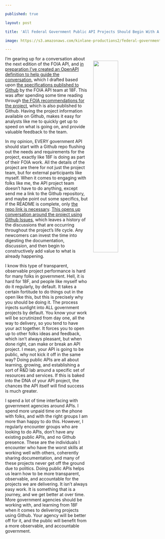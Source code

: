 ---
published: true
layout: post
title: 'All Federal Government Public API Projects Should Begin With A Github Repo'
image: https://s3.amazonaws.com/kinlane-productions2/federal-government/state-2017/68747470733a2f2f662e636c6f75642e6769746875622e636f6d2f6173736574732f3238323735392f313333353931312f32386233656336362d333563302d313165332d386565362d3636323732623966343138362e706e67.png
---

<p><img src="https://s3.amazonaws.com/kinlane-productions2/federal-government/state-2017/68747470733a2f2f662e636c6f75642e6769746875622e636f6d2f6173736574732f3238323735392f313333353931312f32386233656336362d333563302d313165332d386565362d3636323732623966343138362e706e67.png" align="right" width="40%" style="padding: 15px;" />
<p>I’m gearing up for a conversation about the next edition of the FOIA API, and <a href="http://apievangelist.com/2017/09/07/an-openapi-contract-for-the-freedom-of-information/">in preparation I’ve created an OpenAPI definition to help guide the conversation</a>, which I drafted based upon <a href="https://github.com/18F/beta.foia.gov/blob/master/agency-api-spec.md">the specifications published to Github</a> by the FOIA API team at 18F. This was after spending some time reading through <a href="https://github.com/18F/foia-recommendations/blob/master/recommendations.md">the FOIA recommendations for the project</a>, which is also published to Github. Having the project information available on Github, makes it easy for analysts like me to quickly get up to speed on what is going on, and provide valuable feedback to the team.

<p>In my opinion, EVERY government API should start with a Github repo flushing out the needs and requirements for the project, exactly like 18F is doing as part of their FOIA work. All the details of the project are there for not just the project team, but for external participants like myself. When it comes to engaging with folks like me, the API project team doesn’t have to do anything, except send me a link to the Github repository, and maybe point out some specifics, but if the README is complete, only <a href="https://github.com/18F/foia-recommendations/">the repo link is necessary</a>. <a href="https://github.com/18F/foia-recommendations/issues">This opens up conversation around the project using Github Issues</a>, which leaves a history of the discussions that are occurring throughout the project’s life cycle. Any newcomers can invest the time into digesting the documentation, discussion, and then begin to constructively add value to what is already happening.

<p>I know this type of transparent, observable project performance is hard for many folks in government. Hell, it is hard for 18F, and people like myself who do it regularly, by default. It takes a certain fortitude to do things out in the open like this, but this is precisely why you should be doing it. The process injects sunlight into ALL government projects by default. You know your work will be scrutinized from day one, all the way to delivery, so you tend to have your act together. It forces you to open up to other folks ideas and feedback, which isn’t always pleasant, but when done right, can make or break an API project. I mean, your API is going to be public, why not kick it off in the same way? Doing public APIs are all about learning, growing, and establishing a sort of R&amp;D lab around a specific set of resources and services. If this is baked into the DNA of your API project, the chances the API itself will find success is much greater.

<p>I spend a lot of time interfacing with government agencies around APIs. I spend more unpaid time on the phone with folks, and with the right groups I am more than happy to do this. However, I regularly encounter groups who are looking to do APIs, don’t have any existing public APIs, and no Github presence. These are the individuals I encounter who have the worst skills at working well with others, coherently sharing documentation, and many of these projects never get off the ground due to politics. Doing public APIs helps us learn how to be more transparent, observable, and accountable for the projects we are delivering. It isn’t always easy work. It is something that is a journey, and we get better at over time. More government agencies should be working with, and learning from 18F when it comes to delivering projects using Github. Your agency will be better off for it, and the public will benefit from a more observable, and accountable government.


